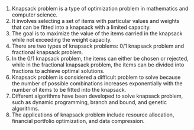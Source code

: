 

1. Knapsack problem is a type of optimization problem in mathematics and computer science.
2. It involves selecting a set of items with particular values and weights that can be fitted into a knapsack with a limited capacity.
3. The goal is to maximize the value of the items carried in the knapsack while not exceeding the weight capacity.
4. There are two types of knapsack problems: 0/1 knapsack problem and fractional knapsack problem.
5. In the 0/1 knapsack problem, the items can either be chosen or rejected, while in the fractional knapsack problem, the items can be divided into fractions to achieve optimal solutions.
6. Knapsack problem is considered a difficult problem to solve because the number of possible combinations increases exponentially with the number of items to be fitted into the knapsack.
7. Different algorithms have been developed to solve knapsack problem, such as dynamic programming, branch and bound, and genetic algorithms.
8. The applications of knapsack problem include resource allocation, financial portfolio optimization, and data compression.
